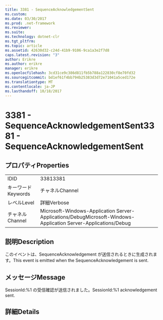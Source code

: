 ```yaml
---
title: 3381 - SequenceAcknowledgementSent
ms.custom: 
ms.date: 03/30/2017
ms.prod: .net-framework
ms.reviewer: 
ms.suite: 
ms.technology: dotnet-clr
ms.tgt_pltfrm: 
ms.topic: article
ms.assetid: 42630d32-c24d-41b9-9106-9ca1a3e2f7d8
caps.latest.revision: "3"
author: Erikre
ms.author: erikre
manager: erikre
ms.openlocfilehash: 3cd31ce9c386d811fb5b788a122830cf8e70fd32
ms.sourcegitcommit: bd1ef61f4bb794b25383d3d72e71041a5ced172e
ms.translationtype: MT
ms.contentlocale: ja-JP
ms.lasthandoff: 10/18/2017
---
```

# <a name="3381---sequenceacknowledgementsent"></a><span data-ttu-id="c8040-102">3381 - SequenceAcknowledgementSent</span><span class="sxs-lookup"><span data-stu-id="c8040-102">3381 - SequenceAcknowledgementSent</span></span>
## <a name="properties"></a><span data-ttu-id="c8040-103">プロパティ</span><span class="sxs-lookup"><span data-stu-id="c8040-103">Properties</span></span>  
  
|||  
|-|-|  
|<span data-ttu-id="c8040-104">ID</span><span class="sxs-lookup"><span data-stu-id="c8040-104">ID</span></span>|<span data-ttu-id="c8040-105">3381</span><span class="sxs-lookup"><span data-stu-id="c8040-105">3381</span></span>|  
|<span data-ttu-id="c8040-106">キーワード</span><span class="sxs-lookup"><span data-stu-id="c8040-106">Keywords</span></span>|<span data-ttu-id="c8040-107">チャネル</span><span class="sxs-lookup"><span data-stu-id="c8040-107">Channel</span></span>|  
|<span data-ttu-id="c8040-108">レベル</span><span class="sxs-lookup"><span data-stu-id="c8040-108">Level</span></span>|<span data-ttu-id="c8040-109">詳細</span><span class="sxs-lookup"><span data-stu-id="c8040-109">Verbose</span></span>|  
|<span data-ttu-id="c8040-110">チャネル</span><span class="sxs-lookup"><span data-stu-id="c8040-110">Channel</span></span>|<span data-ttu-id="c8040-111">Microsoft-Windows-Application Server-Applications/Debug</span><span class="sxs-lookup"><span data-stu-id="c8040-111">Microsoft-Windows-Application Server-Applications/Debug</span></span>|  
  
## <a name="description"></a><span data-ttu-id="c8040-112">説明</span><span class="sxs-lookup"><span data-stu-id="c8040-112">Description</span></span>  
 <span data-ttu-id="c8040-113">このイベントは、SequenceAcknowledgement が送信されるときに生成されます。</span><span class="sxs-lookup"><span data-stu-id="c8040-113">This event is emitted when the SequenceAcknowledgement is sent.</span></span>  
  
## <a name="message"></a><span data-ttu-id="c8040-114">メッセージ</span><span class="sxs-lookup"><span data-stu-id="c8040-114">Message</span></span>  
 <span data-ttu-id="c8040-115">SessionId:%1 の受信確認が送信されました。</span><span class="sxs-lookup"><span data-stu-id="c8040-115">SessionId:%1 acknowledgement sent.</span></span>  
  
## <a name="details"></a><span data-ttu-id="c8040-116">詳細</span><span class="sxs-lookup"><span data-stu-id="c8040-116">Details</span></span>
